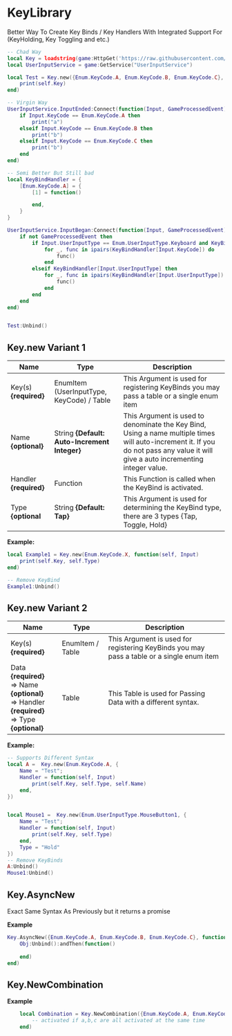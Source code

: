 # KeyLibrary
Better Way To Create Key Binds / Key Handlers With Integrated Support For (KeyHolding, Key Toggling and etc.)



```lua
-- Chad Way
local Key = loadstring(game:HttpGet('https://raw.githubusercontent.com/Perthys/KeyLibrary/main/main.lua'))()
local UserInputService = game:GetService("UserInputService")

local Test = Key.new({Enum.KeyCode.A, Enum.KeyCode.B, Enum.KeyCode.C}, function(self, Input)
    print(self.Key)
end) 

-- Virgin Way
UserInputService.InputEnded:Connect(function(Input, GameProcessedEvent)
    if Input.KeyCode == Enum.KeyCode.A then
        print("a")
    elseif Input.KeyCode == Enum.KeyCode.B then
        print("b")
    elseif Input.KeyCode == Enum.KeyCode.C then
        print("b")
    end
end)

-- Semi Better But Still bad
local KeyBindHandler = {
    [Enum.KeyCode.A] = {
        [1] = function()

        end,
    }
}

UserInputService.InputBegan:Connect(function(Input, GameProcessedEvent)
	if not GameProcessedEvent then
		if Input.UserInputType == Enum.UserInputType.Keyboard and KeyBindHandler[Input.KeyCode] then
			for _, func in ipairs(KeyBindHandler[Input.KeyCode]) do
				func()
			end
		elseif KeyBindHandler[Input.UserInputType] then
			for _, func in ipairs(KeyBindHandler[Input.UserInputType]) do
				func()
			end
		end
	end
end)


Test:Unbind()
```

## Key.new Variant 1
| Name                   | Type                                          | Description                                                                                                                                                                          |
|------------------------|-----------------------------------------------|--------------------------------------------------------------------------------------------------------------------------------------------------------------------------------------|
| Key(s) **{required}**  | EnumItem (UserInputType, KeyCode) / Table                              | This Argument is used for registering KeyBinds you may pass a table or a single enum item                                                                                            |
| Name **{optional}**    | String **{Default: Auto-Increment Integer}**  | This Argument is used to denominate the Key Bind,  Using a name multiple times will auto-increment it.  If you do not pass any value it will give a auto incrementing integer value. |
| Handler **{required}** | Function                                      | This Function is called when the KeyBind is activated.                                                                                                                               |
| Type **{optional**     | String **{Default: Tap}**                     | This Argument is used for determining the KeyBind type, there are 3 types  {Tap, Toggle, Hold}                                                                  

**Example:**

```lua
local Example1 = Key.new(Enum.KeyCode.X, function(self, Input)
    print(self.Key, self.Type)
end)

-- Remove KeyBind
Example1:Unbind() 
```

## Key.new Variant 2

| Name                                                                                                 | Type             | Description                                                                               |
|------------------------------------------------------------------------------------------------------|------------------|-------------------------------------------------------------------------------------------|
| Key(s) **{required}**                                                                                | EnumItem / Table | This Argument is used for registering KeyBinds you may pass a table or a single enum item |
| Data **{required}**<br>=> Name **{optional}** <br>=> Handler **{required}** <br>=> Type **{optional}** | Table            | This Table is used for Passing Data with a different syntax.                              |                          |


**Example:**

```lua
-- Supports Different Syntax
local A =  Key.new(Enum.KeyCode.A, {
    Name = "Test";
    Handler = function(self, Input)
        print(self.Key, self.Type, self.Name) 
    end,
})


local Mouse1 =  Key.new(Enum.UserInputType.MouseButton1, { 
    Name = "Test";
    Handler = function(self, Input)
        print(self.Key, self.Type)  
    end,
    Type = "Hold"
})
-- Remove KeyBinds
A:Unbind()
Mouse1:Unbind()
```
## Key.AsyncNew 

Exact Same Syntax As Previously but it returns a promise

**Example**

```lua
Key.AsyncNew({Enum.KeyCode.A, Enum.KeyCode.B, Enum.KeyCode.C}, function(self, Input) print(self.Key) end, "Hold"):andThen(function(Obj)
    Obj:Unbind():andThen(function()
        
    end)
end)
```

## Key.NewCombination

**Example**
```lua
	local Combination = Key.NewCombination({Enum.KeyCode.A, Enum.KeyCode.B, Enum.KeyCode.C}, "OptionalName", function()
		-- activated if a,b,c are all activated at the same time
	end)
```
